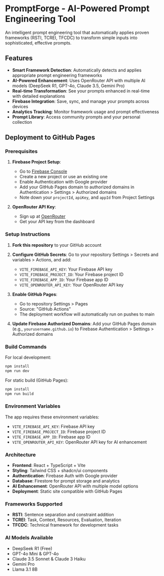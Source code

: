 # PromptForge - AI-Powered Prompt Engineering Tool

An intelligent prompt engineering tool that automatically applies proven frameworks (RSTI, TCREI, TFCDC) to transform simple inputs into sophisticated, effective prompts.

## Features

- **Smart Framework Detection**: Automatically detects and applies appropriate prompt engineering frameworks
- **AI-Powered Enhancement**: Uses OpenRouter API with multiple AI models (DeepSeek R1, GPT-4o, Claude 3.5, Gemini Pro)
- **Real-time Transformation**: See your prompts enhanced in real-time with detailed explanations
- **Firebase Integration**: Save, sync, and manage your prompts across devices
- **Analytics Tracking**: Monitor framework usage and prompt effectiveness
- **Prompt Library**: Access community prompts and your personal collection

## Deployment to GitHub Pages

### Prerequisites

1. **Firebase Project Setup**:
   - Go to [Firebase Console](https://console.firebase.google.com/)
   - Create a new project or use an existing one
   - Enable Authentication with Google provider
   - Add your GitHub Pages domain to authorized domains in Authentication > Settings > Authorized domains
   - Note down your `projectId`, `apiKey`, and `appId` from Project Settings

2. **OpenRouter API Key**:
   - Sign up at [OpenRouter](https://openrouter.ai/)
   - Get your API key from the dashboard

### Setup Instructions

1. **Fork this repository** to your GitHub account

2. **Configure GitHub Secrets**:
   Go to your repository Settings > Secrets and variables > Actions, and add:
   - `VITE_FIREBASE_API_KEY`: Your Firebase API key
   - `VITE_FIREBASE_PROJECT_ID`: Your Firebase project ID
   - `VITE_FIREBASE_APP_ID`: Your Firebase app ID
   - `VITE_OPENROUTER_API_KEY`: Your OpenRouter API key

3. **Enable GitHub Pages**:
   - Go to repository Settings > Pages
   - Source: "GitHub Actions"
   - The deployment workflow will automatically run on pushes to main

4. **Update Firebase Authorized Domains**:
   Add your GitHub Pages domain (e.g., `yourusername.github.io`) to Firebase Authentication > Settings > Authorized domains

### Build Commands

For local development:
```bash
npm install
npm run dev
```

For static build (GitHub Pages):
```bash
npm install
npm run build
```

### Environment Variables

The app requires these environment variables:

- `VITE_FIREBASE_API_KEY`: Firebase API key
- `VITE_FIREBASE_PROJECT_ID`: Firebase project ID  
- `VITE_FIREBASE_APP_ID`: Firebase app ID
- `VITE_OPENROUTER_API_KEY`: OpenRouter API key for AI enhancement

### Architecture

- **Frontend**: React + TypeScript + Vite
- **Styling**: Tailwind CSS + shadcn/ui components
- **Authentication**: Firebase Auth with Google provider
- **Database**: Firestore for prompt storage and analytics
- **AI Enhancement**: OpenRouter API with multiple model options
- **Deployment**: Static site compatible with GitHub Pages

### Frameworks Supported

- **RSTI**: Sentence separation and constraint addition
- **TCREI**: Task, Context, Resources, Evaluation, Iteration
- **TFCDC**: Technical framework for development tasks

### AI Models Available

- DeepSeek R1 (Free)
- GPT-4o Mini & GPT-4o
- Claude 3.5 Sonnet & Claude 3 Haiku
- Gemini Pro
- Llama 3.1 8B

